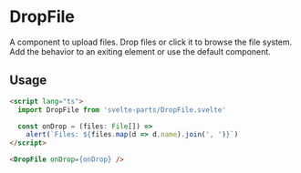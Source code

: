 # DropFile

A component to upload files. Drop files or click it to browse the file system. Add the behavior to an exiting element or use the default component.

## Usage

```html
<script lang="ts">
  import DropFile from 'svelte-parts/DropFile.svelte'

  const onDrop = (files: File[]) =>
    alert(`Files: ${files.map(d => d.name).join(', ')}`) 
</script>

<DropFile onDrop={onDrop} />
```